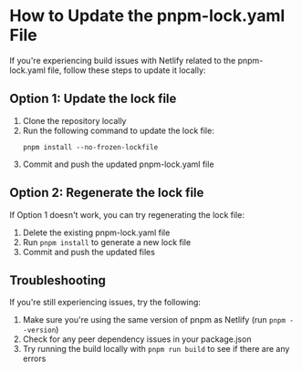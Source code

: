 # How to Update the pnpm-lock.yaml File

If you're experiencing build issues with Netlify related to the pnpm-lock.yaml file, follow these steps to update it locally:

## Option 1: Update the lock file

1. Clone the repository locally
2. Run the following command to update the lock file:
   ```
   pnpm install --no-frozen-lockfile
   ```
3. Commit and push the updated pnpm-lock.yaml file

## Option 2: Regenerate the lock file

If Option 1 doesn't work, you can try regenerating the lock file:

1. Delete the existing pnpm-lock.yaml file
2. Run `pnpm install` to generate a new lock file
3. Commit and push the updated files

## Troubleshooting

If you're still experiencing issues, try the following:

1. Make sure you're using the same version of pnpm as Netlify (run `pnpm --version`)
2. Check for any peer dependency issues in your package.json
3. Try running the build locally with `pnpm run build` to see if there are any errors